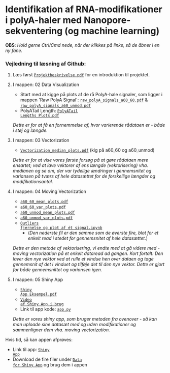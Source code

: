 # Identifikation af RNA-modifikationer i polyA-haler med Nanopore-sekventering (og machine learning)

**OBS**: *Hold gerne Ctrl/Cmd nede, når der klikkes på links, så de åbner i en ny fane.*

### Vejledning til læsning af Github:
1. Læs først <a href="https://github.com/Najaandrup/Dataprojekt/blob/main/Projektbeskrivelse.pdf"><code>Projektbeskrivelse.pdf</code></a> for en introduktion til projektet.

2.  I mappen: 02 Data Visualization
    - Start med at kigge på plots af de rå PolyA-hale signaler, som ligger i mappen 'Raw PolyA Signal': <a href="https://github.com/Najaandrup/Dataprojekt/blob/main/02%20Data%20Visualization/Raw%20PolyA%20Signal/raw_polyA_signals_a60_60.pdf"><code>raw_polyA_signals_a60_60.pdf</code></a> & <a href="https://github.com/Najaandrup/Dataprojekt/blob/main/02%20Data%20Visualization/Raw%20PolyA%20Signal/raw_polyA_signals_a60_unmod.pdf"><code>raw_polyA_signals_a60_unmod.pdf</code></a>
    - PolyATail Length: <a href="https://github.com/Najaandrup/Dataprojekt/blob/main/02%20Data%20Visualization/PolyATail%20Length/PolyATail%20Lengths%20Plots.pdf"><code>PolyATail Lengths Plots.pdf</code></a>

     *Dette er for at få en fornemmelse af, hvor varierende rådataen er - både i støj og længde.*
 
3. I mappen: 03 Vectorization
    - <a href="https://github.com/Najaandrup/Dataprojekt/blob/main/03%20Vectorization/Vectorization_median_plots.pdf"><code>Vectorization_median_plots.pdf</code></a> (kig på a60_60 og a60_unmod)
 
     *Dette er for at vise vores første forsøg på at gøre rådataen mere ensartet; ved at lave vektorer af ens længde (vektorisering) vha. medianen og se om, der var tydelige ændringer i gennemsnitet og variansen på tværs af hele datasættet for de forskellige længder og modifikationsantal.*

4. I mappen: 04 Moving Vectorization
    - <a href="https://github.com/Najaandrup/Dataprojekt/blob/main/04%20Moving%20Vectorization/a60_60_mean_plots.pdf"><code>a60_60_mean_plots.pdf</code></a>
    - <a href="https://github.com/Najaandrup/Dataprojekt/blob/main/04%20Moving%20Vectorization/a60_60_var_plots.pdf"><code>a60_60_var_plots.pdf</code></a>
    - <a href="https://github.com/Najaandrup/Dataprojekt/blob/main/04%20Moving%20Vectorization/a60_unmod_mean_plots.pdf"><code>a60_unmod_mean_plots.pdf</code></a>
    - <a href="https://github.com/Najaandrup/Dataprojekt/blob/main/04%20Moving%20Vectorization/a60_unmod_var_plots.pdf"><code>a60_unmod_var_plots.pdf</code></a>
    - <a href="https://github.com/Najaandrup/Dataprojekt/blob/main/04%20Moving%20Vectorization/Outliers%20fjernelse%20og%20plot%20af%20%C3%A9t%20signal.ipynb"><code>Outliers fjernelse og plot af ét signal.ipynb</code></a>
        - (*Den nederste fil er den samme som de øverste fire, blot for et enkelt read i stedet for gennemsnitet af hele datasættet.*)

     *Dette er den metode af vektorisering, vi endte med at gå videre med - moving vectorization på et enkelt dataread ad gangen. Kort fortalt: Den laver den nye vektor ved at rulle et vindue hen over dataen og tage gennemsnit af det i vinduet og tilføje det til den nye vektor. Dette er gjort for både gennemsnittet og variansen igen.*
 
5. I mappen: 05 Shiny App
    - <a href="https://github.com/Najaandrup/Dataprojekt/blob/main/05%20Shiny%20App/Shiny%20App%20Eksempel.pdf"><code>Shiny App Eksempel.pdf</code></a>
    - <a href="https://juliemalm.github.io/Video-dataprojekt/"><code>Video af Shiny App i brug</code></a>
    - Link til app kode: <a href="https://github.com/Najaandrup/Dataprojekt/blob/main/05%20Shiny%20App/app.py"><code>app.py</code></a>

     *Dette er vores shiny app, som bruger metoden fra ovenover - så kan man uploade sine datasæt med og uden modifikationer og sammenligner dem vha. moving vectorization.*

Hvis tid, så kan appen afprøves:
- Link til app: <a href="https://naja.shinyapps.io/05_shiny_app/"><code>Shiny App</code></a>
- Download de fire filer under <a href="https://github.com/Najaandrup/Dataprojekt/tree/main/05%20Shiny%20App/Data%20for%20Shiny%20App"><code>Data for Shiny App</code></a> og brug dem i appen








